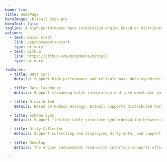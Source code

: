 ```yaml
---
home: true
title: HomePage
heroImage: /bitsail_logo.png
heroText: false
tagline: A high-performance data integration engine based on distributed architecture, supporting data synchronization between multiple heterogeneous data sources.
actions:
  - text: Quick Start
    link: /en/documents/start
    type: primary
  - text: Github
    link: https://github.com/bytedance/bitsail
    type: primary

features:
  - title: Data Sync
    details: Support high-performance and reliable mass data synchronization between multiple heterogeneous data sources, and support conversion between different data source types.

  - title: Data lakehouse
    details: Support streaming batch integration and lake warehouse integration architecture, and use one unified framework to cover almost all data synchronization scenarios.

  - title: Distributed
    details: Based on Hadoop ecology, BitSail supports distributed horizontal expansion, and solves data synchronization in batch, stream, and incremental scenarios.

  - title: Schema Sync
    details: Support flexible table structure synchronization between upstream and downstream data sources, including creating table and column level addition, deletion and modification.

  - title: Dirty Collector
    details: Support collecting and displaying dirty data, and support expanding more kinds of data storage for storing dirty data.
  
  - title: Develop
    details: The engine independent read-write interface supports efficient development.

---
```

